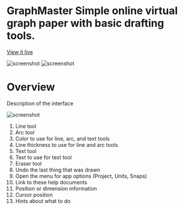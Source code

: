 # GraphMaster Simple online virtual graph paper with basic drafting tools.
[View it live](https://graphmasterweb.github.io/)

![screenshot](png/hero.png)
![screenshot](png/Screenshot.png)

# Overview
Description of the interface

![screenshot](png/interface.png)


1. Line tool
2. Arc tool
3. Color to use for line, arc, and text tools
4. Line thickness to use for line and arc tools
5. Text tool
6. Text to use for text tool
7. Eraser tool
8. Undo the last thing that was drawn
9. Open the menu for app options (Project, Units, Snaps)
10. Link to these help documents
11. Position or dimension information
12. Cursor position
13. Hints about what to do
